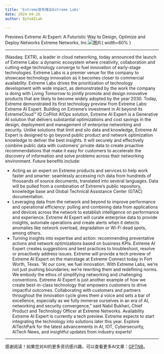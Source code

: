 ```yaml
---
title: 'Extreme宣布推出Extreme Labs'
date: 2024-04-26
author: ByteAILab

---
```


Previews Extreme AI Expert: A Futuristic Way to Design, Optimize and Deploy Networks
Extreme Networks, Inc.![图片](https://ai-techpark.com/wp-content/uploads/2024/04/Extreme-960x540.jpg){ width=60% }

---
 (Nasdaq: EXTR), a leader in cloud networking, today announced the launch of Extreme Labs: a dynamic ecosystem where creativity, collaboration and cutting-edge technology converge to fuel innovation of early-stage technologies. Extreme Labs is a premier venue for the company to showcase technology innovation as it becomes closer to commercial availability. Extreme Labs drives the prioritization of technology development with wide impact, as demonstrated by the work the company is doing with Living Tomorrow to jointly promote and design innovative products that are likely to become widely adopted by the year 2030.
Today, Extreme demonstrated its first technology preview from Extreme Labs: Extreme AI Expert. Building on Extreme’s investment in AI beyond its ExtremeCloud™ IQ CoPilot AIOps solution, Extreme AI Expert is a Generative AI solution that delivers substantial optimizations and cost savings in the design, deployment and management of enterprise networking and security. Unlike solutions that limit and silo data and knowledge, Extreme AI Expert is designed to go beyond public product and network optimization knowledge to deliver the best insights. It will securely and effectively combine public data with customers’ private data to create proactive recommendations that make it easy for customers to accelerate the discovery of information and solve problems across their networking environment.
Future benefits include:
- Acting as an expert on Extreme products and services to help work faster and smarter: seamlessly accessing rich data from hundreds of thousands of source documents, translated into several languages. Data will be pulled from a combination of Extreme’s public repository, knowledge base and Global Technical Assistance Center (GTAC) documentation.
- Leveraging data from the network and beyond to improve performance and operational efficiency: pulling and combining data from applications and devices across the network to establish intelligence on performance and experience. Extreme AI Expert will curate enterprise data to provide insights, automate operations and create alerts when it detects anomalies like network overload, degradation or Wi-Fi dead spots, among others.
- Turning insights into expertise and action: recommending preventative actions and network optimizations based on business KPIs. Extreme AI Expert creates suggestions and best practices to troubleshoot, resolve or proactively address issues.
Extreme will provide a tech preview of Extreme AI Expert on the mainstage at Extreme Connect today in Fort Worth, Texas.
“At our core, we fuel innovation. With Extreme Labs, we’re not just pushing boundaries; we’re rewriting them and redefining norms. We embody the ethos of simplifying networking and challenging conventions. Extreme AI Expert is just another example of how we create best-in-class technology that empowers customers to drive impactful outcomes. Collaborating with customers and partners throughout the innovation cycle gives them a voice and sets a bar of excellence, especially as we fully immerse ourselves in an era of AI, networking and security convergence,” said Nabil Bukhari, Chief Product and Technology Officer at Extreme Networks.
Availability
Extreme AI Expert is currently a tech preview. Extreme expects to start integrating the technology into solutions later this year.
Explore AITechPark for the latest advancements in AI, IOT, Cybersecurity, AITech News, and insightful updates from industry experts!
---
感谢阅读！如果您对AI的更多资讯感兴趣，可以查看更多AI文章：[GPTNB](https://gptnb.com)。